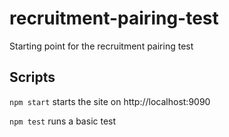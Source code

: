 # recruitment-pairing-test
Starting point for the recruitment pairing test

## Scripts

`npm start` starts the site on http://localhost:9090

`npm test` runs a basic test